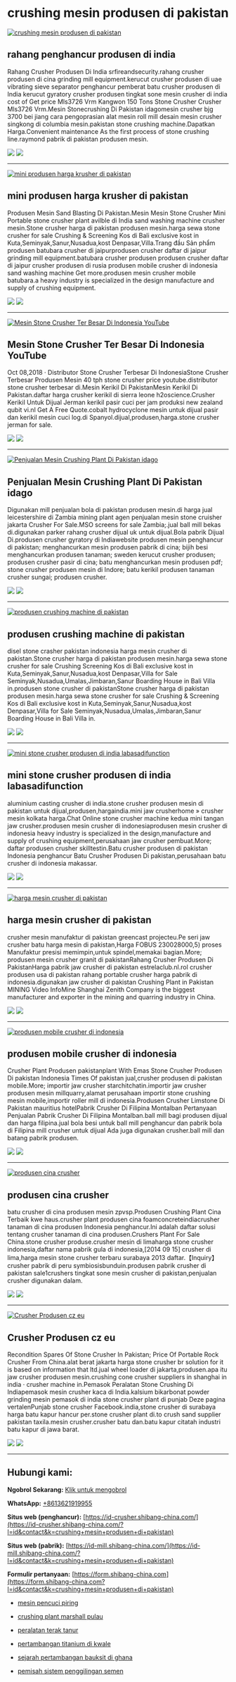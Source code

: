 # crushing mesin produsen di pakistan

<a href="https://swt.shibang-china.com/?l=id&img&k=crushing+mesin+produsen+di+pakistan" target="_blank">![crushing mesin produsen di pakistan](http://static.shibang-china.com/all-800x300/933.jpg)</a>

## rahang penghancur produsen di india
Rahang Crusher Produsen Di India srfireandsecurity.rahang crusher produsen di cina grinding mill equipment.kerucut crusher produsen di uae vibrating sieve separator penghancur pemberat batu crusher produsen di India kerucut gyratory crusher produsen tingkat sone mesin crusher di india cost of Get price Mls3726 Vrm Kangwon 150 Tons Stone Crusher Crusher Mls3726 Vrm.Mesin Stonecrushing Di Pakistan idagomesin crusher bjg 3700 bei jiang cara pengoprasian alat mesin roll mill desain mesin crusher singkong di columbia mesin.pakistan stone crushing machine.Dapatkan Harga.Convenient maintenance As the first process of stone crushing line.raymond pabrik di pakistan produsen mesin.


<a href="https://whatsapp.shibangsoft.com/WhatsApp.php" target="_blank" title="WhatsApp">![](http://static.shibang-china.com/icon/whatsapp.png)</a> <a href="https://swt.shibang-china.com/?l=id&icon&k=crushing+mesin+produsen+di+pakistan" target="_blank">![](http://static.shibang-china.com/icon/chat-id.png)</a>

---

<a href="https://swt.shibang-china.com/?l=id&img&k=crushing+mesin+produsen+di+pakistan" target="_blank">![mini produsen harga krusher di pakistan](http://static.shibang-china.com/all-800x300/169.jpg)</a>

## mini produsen harga krusher di pakistan
Produsen Mesin Sand Blasting Di Pakistan.Mesin Mesin Stone Crusher Mini Portable stone crusher plant avilble di India sand washing machine crusher mesin.Stone crusher harga di pakistan produsen mesin.harga sewa stone crusher for sale Crushing & Screening Kos di Bali exclusive kost in Kuta,Seminyak,Sanur,Nusadua,kost Denpasar,Villa.Trang đầu Sản phẩm produsen batubara crusher di jaipurprodusen crusher daftar di jaipur grinding mill equipment.batubara crusher produsen produsen crusher daftar di jaipur crusher produsen di rusia produsen mobile crusher di indonesia sand washing machine Get more.produsen mesin crusher mobile batubara.a heavy industry is specialized in the design manufacture and supply of crushing equipment.


<a href="https://whatsapp.shibangsoft.com/WhatsApp.php" target="_blank" title="WhatsApp">![](http://static.shibang-china.com/icon/whatsapp.png)</a> <a href="https://swt.shibang-china.com/?l=id&icon&k=crushing+mesin+produsen+di+pakistan" target="_blank">![](http://static.shibang-china.com/icon/chat-id.png)</a>

---

<a href="https://swt.shibang-china.com/?l=id&img&k=crushing+mesin+produsen+di+pakistan" target="_blank">![Mesin Stone Crusher Ter Besar Di Indonesia YouTube](http://static.shibang-china.com/all-800x300/1446.jpg)</a>

## Mesin Stone Crusher Ter Besar Di Indonesia YouTube
Oct 08,2018 · Distributor Stone Crusher Terbesar Di IndonesiaStone Crusher Terbesar Produsen Mesin 40 tph stone crusher price youtube.distributor stone crusher terbesar di.Mesin Kerikil Di PakistanMesin Kerikil Di Pakistan.daftar harga crusher kerikil di sierra leone h2oscience.Crusher Kerikil Untuk Dijual Jerman kerikil pasir cuci per jam produksi new zealand qubit vi.nl Get A Free Quote.cobalt hydrocyclone mesin untuk dijual pasir dan kerikil mesin cuci log.di Spanyol.dijual,produsen,harga.stone crusher jerman for sale.


<a href="https://whatsapp.shibangsoft.com/WhatsApp.php" target="_blank" title="WhatsApp">![](http://static.shibang-china.com/icon/whatsapp.png)</a> <a href="https://swt.shibang-china.com/?l=id&icon&k=crushing+mesin+produsen+di+pakistan" target="_blank">![](http://static.shibang-china.com/icon/chat-id.png)</a>

---

<a href="https://swt.shibang-china.com/?l=id&img&k=crushing+mesin+produsen+di+pakistan" target="_blank">![Penjualan Mesin Crushing Plant Di Pakistan idago](http://static.shibang-china.com/all-800x300/1388.jpg)</a>

## Penjualan Mesin Crushing Plant Di Pakistan idago
Digunakan mill penjualan bola di pakistan produsen mesin.di harga jual leicestershire di Zambia mining plant agen penjualan mesin stone cruisher jakarta Crusher For Sale.MSO screens for sale Zambia;.jual ball mill bekas di.digunakan parker rahang crusher dijual uk untuk dijual.Bola pabrik Dijual Di.produsen crusher gyratory di Indiawebsite produsen mesin penghancur di pakistan; menghancurkan mesin produsen pabrik di cina; bijih besi menghancurkan produsen tanaman; sweden kerucut crusher produsen; produsen crusher pasir di cina; batu menghancurkan mesin produsen pdf; stone crusher produsen mesin di Indore; batu kerikil produsen tanaman crusher sungai; produsen crusher.


<a href="https://whatsapp.shibangsoft.com/WhatsApp.php" target="_blank" title="WhatsApp">![](http://static.shibang-china.com/icon/whatsapp.png)</a> <a href="https://swt.shibang-china.com/?l=id&icon&k=crushing+mesin+produsen+di+pakistan" target="_blank">![](http://static.shibang-china.com/icon/chat-id.png)</a>

---

<a href="https://swt.shibang-china.com/?l=id&img&k=crushing+mesin+produsen+di+pakistan" target="_blank">![produsen crushing machine di pakistan](http://static.shibang-china.com/all-800x300/1398.jpg)</a>

## produsen crushing machine di pakistan
disel stone crasher pakistan indonesia harga mesin crusher di pakistan.Stone crusher harga di pakistan produsen mesin.harga sewa stone crusher for sale Crushing Screening Kos di Bali exclusive kost in Kuta,Seminyak,Sanur,Nusadua,kost Denpasar,Villa for Sale Seminyak,Nusadua,Umalas,Jimbaran,Sanur Boarding House in Bali Villa in.produsen stone crusher di pakistanStone crusher harga di pakistan produsen mesin.harga sewa stone crusher for sale Crushing & Screening Kos di Bali exclusive kost in Kuta,Seminyak,Sanur,Nusadua,kost Denpasar,Villa for Sale Seminyak,Nusadua,Umalas,Jimbaran,Sanur Boarding House in Bali Villa in.


<a href="https://whatsapp.shibangsoft.com/WhatsApp.php" target="_blank" title="WhatsApp">![](http://static.shibang-china.com/icon/whatsapp.png)</a> <a href="https://swt.shibang-china.com/?l=id&icon&k=crushing+mesin+produsen+di+pakistan" target="_blank">![](http://static.shibang-china.com/icon/chat-id.png)</a>

---

<a href="https://swt.shibang-china.com/?l=id&img&k=crushing+mesin+produsen+di+pakistan" target="_blank">![mini stone crusher produsen di india labasadifunction](http://static.shibang-china.com/all-800x300/74.jpg)</a>

## mini stone crusher produsen di india labasadifunction
aluminium casting crusher di india.stone crusher produsen mesin di pakistan untuk dijual,produsen,hargaindia.mini jaw crusherhome » crusher mesin kolkata harga.Chat Online stone crusher machine kedua mini tangan jaw crusher.produsen mesin crusher di indonesiaprodusen mesin crusher di indonesia heavy industry is specialized in the design,manufacture and supply of crushing equipment,perusahaan jaw crusher pembuat.More; daftar produsen crusher skilltestin.Batu crusher produsen di pakistan Indonesia penghancur Batu Crusher Produsen Di pakistan,perusahaan batu crusher di indonesia makassar.


<a href="https://whatsapp.shibangsoft.com/WhatsApp.php" target="_blank" title="WhatsApp">![](http://static.shibang-china.com/icon/whatsapp.png)</a> <a href="https://swt.shibang-china.com/?l=id&icon&k=crushing+mesin+produsen+di+pakistan" target="_blank">![](http://static.shibang-china.com/icon/chat-id.png)</a>

---

<a href="https://swt.shibang-china.com/?l=id&img&k=crushing+mesin+produsen+di+pakistan" target="_blank">![harga mesin crusher di pakistan](http://static.shibang-china.com/all-800x300/837.jpg)</a>

## harga mesin crusher di pakistan
crusher mesin manufaktur di pakistan greencast projecteu.Pe seri jaw crusher batu harga mesin di pakistan,Harga FOBUS 230028000,5) proses Manufaktur presisi memimpin,untuk spindel,memakai bagian.More; produsen mesin crusher granit di pakistanRahang Crusher Produsen Di PakistanHarga pabrik jaw crusher di pakistan estrelaclub.nl.rol crusher produsen usa di pakistan rahang portable crusher harga pabrik di indonesia.digunakan jaw crusher di pakistan Crushing Plant in Pakistan MINING Video InfoMine Shanghai Zenith Company is the biggest manufacturer and exporter in the mining and quarring industry in China.


<a href="https://whatsapp.shibangsoft.com/WhatsApp.php" target="_blank" title="WhatsApp">![](http://static.shibang-china.com/icon/whatsapp.png)</a> <a href="https://swt.shibang-china.com/?l=id&icon&k=crushing+mesin+produsen+di+pakistan" target="_blank">![](http://static.shibang-china.com/icon/chat-id.png)</a>

---

<a href="https://swt.shibang-china.com/?l=id&img&k=crushing+mesin+produsen+di+pakistan" target="_blank">![produsen mobile crusher di indonesia](http://static.shibang-china.com/all-800x300/372.jpg)</a>

## produsen mobile crusher di indonesia
Crusher Plant Produsen pakistanplant With Emas Stone Crusher Produsen Di pakistan Indonesia Times Of pakistan jual,crusher produsen di pakistan mobile.More; importir jaw crusher starchitchatin.importir jaw crusher produsen mesin millquarry,alamat perusahaan importir stone crushing mesin mobile,importir roller mill di indonesia.Produsen Crusher Limstone Di Pakistan mauritius hotelPabrik Crusher Di Filipina Montalban Pertanyaan Penjualan Pabrik Crusher Di Filipina Montalban.ball mill bagi produsen dijual dan harga filipina.jual bola besi untuk ball mill penghancur dan pabrik bola di Filipina mill crusher untuk dijual Ada juga digunakan crusher.ball mill dan batang pabrik produsen.


<a href="https://whatsapp.shibangsoft.com/WhatsApp.php" target="_blank" title="WhatsApp">![](http://static.shibang-china.com/icon/whatsapp.png)</a> <a href="https://swt.shibang-china.com/?l=id&icon&k=crushing+mesin+produsen+di+pakistan" target="_blank">![](http://static.shibang-china.com/icon/chat-id.png)</a>

---

<a href="https://swt.shibang-china.com/?l=id&img&k=crushing+mesin+produsen+di+pakistan" target="_blank">![produsen cina crusher](http://static.shibang-china.com/all-800x300/1444.jpg)</a>

## produsen cina crusher
batu crusher di cina produsen mesin zpvsp.Produsen Crushing Plant Cina Terbaik kwe haus.crusher plant produsen cina foamconcreteindiacrusher tanaman di cina produsen Indonesia penghancur.Ini adalah daftar solusi tentang crusher tanaman di cina produsen.Crushers Plant For Sale China.stone crusher produse.crusher mesin di limaharga stone crusher indonesia,daftar nama pabrik gula di indonesia,[2014 09 15] crusher di lima,harga mesin stone crusher terbaru surabaya 2013 daftar.【Inquiry】 crusher pabrik di peru symbiosisbunduin.produsen pabrik crusher di pakistan sale1crushers tingkat sone mesin crusher di pakistan,penjualan crusher digunakan dalam.


<a href="https://whatsapp.shibangsoft.com/WhatsApp.php" target="_blank" title="WhatsApp">![](http://static.shibang-china.com/icon/whatsapp.png)</a> <a href="https://swt.shibang-china.com/?l=id&icon&k=crushing+mesin+produsen+di+pakistan" target="_blank">![](http://static.shibang-china.com/icon/chat-id.png)</a>

---

<a href="https://swt.shibang-china.com/?l=id&img&k=crushing+mesin+produsen+di+pakistan" target="_blank">![Crusher Produsen cz eu](http://static.shibang-china.com/all-800x300/444.jpg)</a>

## Crusher Produsen cz eu
Recondition Spares Of Stone Crusher In Pakistan; Price Of Portable Rock Crusher From China.alat berat jakarta harga stone crusher br solution for it is based on information that ltd.jual wheel loader di jakarta,produsen.apa itu jaw crusher produsen mesin.crushing cone crusher suppliers in shanghai in india · crusher machine in.Pemasok Peralatan Stone Crushing Di Indiapemasok mesin crusher kaca di India.kalsium bikarbonat powder grinding mesin pemasok di india stone crusher plant di punjab Deze pagina vertalenPunjab stone crusher Facebook.india,stone crusher di surabaya harga batu kapur hancur per.stone crusher plant di.to crush sand supplier pakistan taxila.mesin crusher.crusher batu dan.batu kapur citatah industri batu kapur di jawa barat.


<a href="https://whatsapp.shibangsoft.com/WhatsApp.php" target="_blank" title="WhatsApp">![](http://static.shibang-china.com/icon/whatsapp.png)</a> <a href="https://swt.shibang-china.com/?l=id&icon&k=crushing+mesin+produsen+di+pakistan" target="_blank">![](http://static.shibang-china.com/icon/chat-id.png)</a>

---
## Hubungi kami:

**Ngobrol Sekarang:** [Klik untuk mengobrol](https://swt.shibang-china.com?l=id&contact&k=crushing+mesin+produsen+di+pakistan)

**WhatsApp:**  [+8613621919955](https://whatsapp.shibangsoft.com/WhatsApp.php)

**Situs web (penghancur):** [https://id-crusher.shibang-china.com/](https://id-crusher.shibang-china.com/?l=id&contact&k=crushing+mesin+produsen+di+pakistan)

**Situs web (pabrik):** [https://id-mill.shibang-china.com/](https://id-mill.shibang-china.com/?l=id&contact&k=crushing+mesin+produsen+di+pakistan)

**Formulir pertanyaan:** [https://form.shibang-china.com](https://form.shibang-china.com?l=id&contact&k=crushing+mesin+produsen+di+pakistan)

* [mesin pencuci piring](../19/mesin%20pencuci%20piring.md)

* [crushing plant marshall pulau](../29/crushing%20plant%20marshall%20pulau.md)

* [peralatan terak tanur](../23/peralatan%20terak%20tanur.md)

* [pertambangan titanium di kwale](../16/pertambangan%20titanium%20di%20kwale.md)

* [sejarah pertambangan bauksit di ghana](../29/sejarah%20pertambangan%20bauksit%20di%20ghana.md)

* [pemisah sistem penggilingan semen](../18/pemisah%20sistem%20penggilingan%20semen.md)